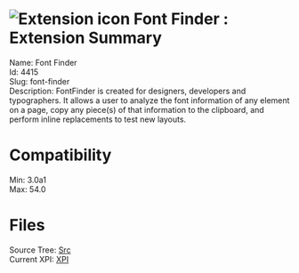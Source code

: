 # ![Extension icon](https://addons.thunderbird.net/user-media/addon_icons/4/4415-64.png?modified=1510317714) Font Finder : Extension Summary

Name: Font Finder  
Id: 4415  
Slug: font-finder  
Description: FontFinder is created for designers, developers and typographers. It allows a user to analyze the font information of any element on a page, copy any piece(s) of that information to the clipboard, and perform inline replacements to test new layouts.
  

# Compatibility
Min: 3.0a1  
Max: 54.0  

# Files

Source Tree: [Src](C:/Dev/Thunderbird/ThunderKdB/xall/xOther/4415-font-finder/src)  
Current XPI: [XPI](C:/Dev/Thunderbird/ThunderKdB/xall/xOther/4415-font-finder/xpi)  



